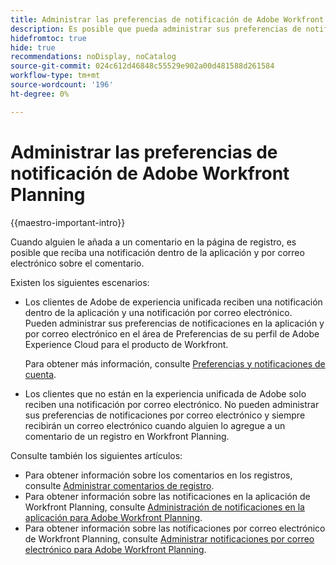 ```yaml
---
title: Administrar las preferencias de notificación de Adobe Workfront Planning
description: Es posible que pueda administrar sus preferencias de notificación para Adobe Workfront Planning. Este artículo describe cómo configurar las preferencias de notificaciones.
hidefromtoc: true
hide: true
recommendations: noDisplay, noCatalog
source-git-commit: 024c612d46848c55529e902a00d481588d261584
workflow-type: tm+mt
source-wordcount: '196'
ht-degree: 0%

---
```



# Administrar las preferencias de notificación de Adobe Workfront Planning

{{maestro-important-intro}}

Cuando alguien le añada a un comentario en la página de registro, es posible que reciba una notificación dentro de la aplicación y por correo electrónico sobre el comentario.

Existen los siguientes escenarios:

* Los clientes de Adobe de experiencia unificada reciben una notificación dentro de la aplicación y una notificación por correo electrónico. Pueden administrar sus preferencias de notificaciones en la aplicación y por correo electrónico en el área de Preferencias de su perfil de Adobe Experience Cloud para el producto de Workfront.

  Para obtener más información, consulte [Preferencias y notificaciones de cuenta](https://experienceleague.adobe.com/en/docs/core-services/interface/features/account-preferences).

* Los clientes que no están en la experiencia unificada de Adobe solo reciben una notificación por correo electrónico. No pueden administrar sus preferencias de notificaciones por correo electrónico y siempre recibirán un correo electrónico cuando alguien lo agregue a un comentario de un registro en Workfront Planning.

Consulte también los siguientes artículos:

* Para obtener información sobre los comentarios en los registros, consulte [Administrar comentarios de registro](/help/quicksilver/maestro/records/manage-record-comments.md).
* Para obtener información sobre las notificaciones en la aplicación de Workfront Planning, consulte [Administración de notificaciones en la aplicación para Adobe Workfront Planning](/help/quicksilver/maestro/notifications/manage-planning-in-app-notifications.md).
* Para obtener información sobre las notificaciones por correo electrónico de Workfront Planning, consulte [Administrar notificaciones por correo electrónico para Adobe Workfront Planning](/help/quicksilver/maestro/notifications/manage-planning-email-notifications.md).